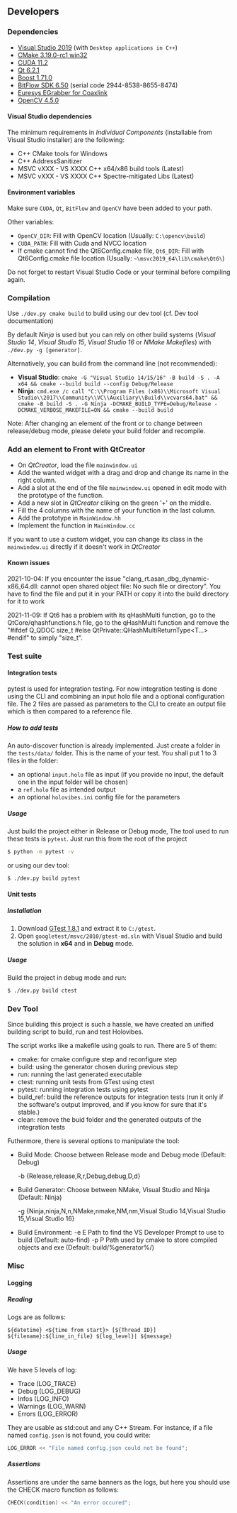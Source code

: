 ## Developers

### Dependencies

* [Visual Studio 2019](https://visualstudio.microsoft.com/fr/) (with `Desktop applications in C++`)
* [CMake 3.19.0-rc1 win32](https://github.com/Kitware/CMake/releases/tag/v3.19.0-rc1)
* [CUDA 11.2](https://developer.nvidia.com/cuda-downloads)
* [Qt 6.2.1](https://download.qt.io/archive/qt/6.2/6.2.1/)
* [Boost 1.71.0](https://boost.teeks99.com/bin/1.71.0/)
* [BitFlow SDK 6.50](http://www.bitflow.com/downloads/bfsdk65.zip) (serial code 2944-8538-8655-8474)
* [Euresys EGrabber for Coaxlink](https://euresys.com/en/Support/Download-area)
* [OpenCV 4.5.0](https://opencv.org/releases/)

#### Visual Studio dependencies

The minimum requirements in _Individual Components_ (installable from Visual Studio installer) are the following:
* C++ CMake tools for Windows
* C++ AddressSanitizer
* MSVC vXXX - VS XXXX C++ x64/x86 build tools (Latest)
* MSVC vXXX - VS XXXX C++ Spectre-mitigated Libs (Latest)

#### Environment variables

Make sure `CUDA`, `Qt`, `BitFlow` and `OpenCV` have been added to your path.

Other variables:
* `OpenCV_DIR`: Fill with OpenCV location (Usually: `C:\opencv\build`)
* `CUDA_PATH`: Fill with Cuda and NVCC location
* If cmake cannot find the Qt6Config.cmake file, `Qt6_DIR`: Fill with Qt6Config.cmake file location (Usually: `~\msvc2019_64\lib\cmake\Qt6\`)

Do not forget to restart Visual Studio Code or your terminal before compiling again.

### Compilation

Use `./dev.py cmake build` to build using our dev tool (cf. Dev tool documentation)

By default *Ninja* is used but you can rely on other build systems (*Visual Studio 14*, *Visual Studio 15*, *Visual Studio 16* or *NMake Makefiles*) with `./dev.py -g [generator]`.

Alternatively, you can build from the command line (not recommended):
* **Visual Studio**: `cmake -G "Visual Studio 14/15/16" -B build -S . -A x64 && cmake --build build --config Debug/Release`
* **Ninja**: `cmd.exe /c call "C:\\Program Files (x86)\\Microsoft Visual Studio\\2017\\Community\\VC\\Auxiliary\\Build\\vcvars64.bat" && cmake -B build -S . -G Ninja -DCMAKE_BUILD_TYPE=Debug/Release -DCMAKE_VERBOSE_MAKEFILE=ON && cmake --build build`

Note: After changing an element of the front or to change between release/debug mode, please delete your build folder and recompile.

### Add an element to Front with __QtCreator__

* On _QtCreator_, load the file `mainwindow.ui`
* Add the wanted widget with a drag and drop and change its name in the right column.
* Add a slot at the end of the file `mainwindow.ui` opened in edit mode with the prototype of the function.
* Add a new slot in _QtCreator_ cliking on the green '+' on the middle.
* Fill the 4 columns with the name of your function in the last column.
* Add the prototype in `MainWindow.hh`
* Implement the function in `MainWindow.cc`

If you want to use a custom widget, you can change its class in the `mainwindow.ui` directly if it doesn't work in _QtCreator_


#### Known issues

2021-10-04: If you encounter the issue "clang_rt.asan_dbg_dynamic-x86_64.dll: cannot open shared object file: No such file or directory". You have to find the file and put it in your PATH or copy it into the build directory for it to work

2021-11-09: If Qt6 has a problem with its qHashMulti function, go to the QtCore/qhashfunctions.h file, go to the qHashMulti function and remove the "#ifdef Q_QDOC size_t #else QtPrivate::QHashMultiReturnType<T...> #endif" to simply "size_t".

### Test suite

#### Integration tests

pytest is used for integration testing. For now integration testing is done using the CLI
and combining an input holo file and a optional configuration file.
The 2 files are passed as parameters to the CLI to create an output file which is then compared
to a reference file.

##### How to add tests

An auto-discover function is already implemented.
Just create a folder in the `tests/data/` folder. This is the name of your test.
You shall put 1 to 3 files in the folder:
* an optional `input.holo` file as input (if you provide no input, the default one in the input folder will be chosen)
* a `ref.holo` file as intended output
* an optional `holovibes.ini` config file for the parameters

##### Usage

Just build the project either in Release or Debug mode,
The tool used to run these tests is `pytest`. Just run this from the root of the project
```sh
$ python -m pytest -v
```

or using our dev tool:
```sh
$ ./dev.py build pytest
```

#### Unit tests

##### Installation

1. Download [GTest 1.8.1](https://github.com/google/googletest/releases/tag/release-1.8.1) and extract it to `C:/gtest`.
2. Open `googletest/msvc/2010/gtest-md.sln` with Visual Studio and build the solution in **x64** and in **Debug** mode.

##### Usage

Build the project in debug mode and run:
```sh
$ ./dev.py build ctest
```

### Dev Tool

Since building this project is such a hassle, we have created an unified building script to build, run and test Holovibes.

The script works like a makefile using goals to run. There are 5 of them:
* cmake: for cmake configure step and reconfigure step
* build: using the generator chosen during previous step
* run: running the last generated executable
* ctest: running unit tests from GTest using ctest
* pytest: running integration tests using pytest
* build_ref: build the reference outputs for integration tests (run it only if the software's output improved, and if you know for sure that it's stable.)
* clean: remove the buid folder and the generated outputs of the integration tests

Futhermore, there is several options to manipulate the tool:
* Build Mode:
    Choose between Release mode and Debug mode (Default: Debug)

    -b {Release,release,R,r,Debug,debug,D,d}

* Build Generator:
    Choose between NMake, Visual Studio and Ninja (Default: Ninja)

    -g {Ninja,ninja,N,n,NMake,nmake,NM,nm,Visual Studio 14,Visual Studio 15,Visual Studio 16}

* Build Environment:
    -e E                  Path to find the VS Developer Prompt to use to build
                          (Default: auto-find)
    -p P                  Path used by cmake to store compiled objects and exe
                          (Default: build/%generator%/)

### Misc

#### Logging

##### Reading

Logs are as follows:

```
${datetime} <${time from start}> [${Thread ID}] ${filename}:${line_in_file} ${log_level}| ${message}
```

##### Usage

We have 5 levels of log:
* Trace (LOG_TRACE)
* Debug (LOG_DEBUG)
* Infos (LOG_INFO)
* Warnings (LOG_WARN)
* Errors (LOG_ERROR)

They are usable as std:cout and any C++ Stream.
For instance, if a file named `config.json` is not found, you could write:
```cpp
LOG_ERROR << "File named config.json could not be found";
```

##### Assertions

Assertions are under the same banners as the logs, but here you should use the CHECK macro function as follows:
```cpp
CHECK(condition) << "An error occured";
```